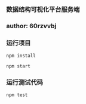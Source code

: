 ### 数据结构可视化平台服务端

### author: 60rzvvbj

### 运行项目

```shell
npm install

npm start
```

### 运行测试代码

```shell
npm test
```
